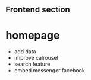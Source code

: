 ## Frontend section
# homepage
+ add data
+ improve calrousel
+ search feature
+ embed messenger facebook

#

